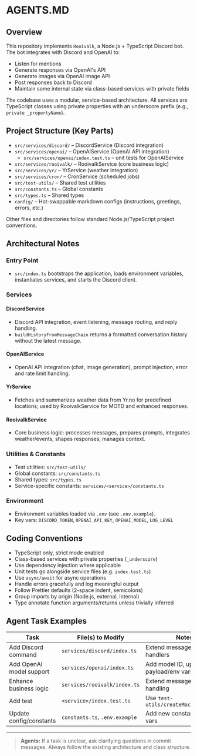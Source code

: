 # AGENTS.MD

## Overview

This repository implements `Rooivalk`, a Node.js + TypeScript Discord bot. The bot integrates with Discord and OpenAI to:

- Listen for mentions
- Generate responses via OpenAI's API
- Generate images via OpenAI image API
- Post responses back to Discord
- Maintain some internal state via class-based services with private fields

The codebase uses a modular, service-based architecture. All services are TypeScript classes using private properties with an underscore prefix (e.g., `private _propertyName`).

## Project Structure (Key Parts)

- `src/services/discord/` – DiscordService (Discord integration)
- `src/services/openai/` – OpenAIService (OpenAI API integration)
  - `src/services/openai/index.test.ts` – unit tests for OpenAIService
- `src/services/rooivalk/` – RooivalkService (core business logic)
- `src/services/yr/` – YrService (weather integration)
- `src/services/cron/` – CronService (scheduled jobs)
- `src/test-utils/` – Shared test utilities
- `src/constants.ts` – Global constants
- `src/types.ts` – Shared types
- `config/` – Hot-swappable markdown configs (instructions, greetings, errors, etc.)

Other files and directories follow standard Node.js/TypeScript project conventions.

## Architectural Notes

### Entry Point

- `src/index.ts` bootstraps the application, loads environment variables, instantiates services, and starts the Discord client.

### Services

#### DiscordService
- Discord API integration, event listening, message routing, and reply handling.
- `buildHistoryFromMessageChain` returns a formatted conversation history without the latest message.

#### OpenAIService
- OpenAI API integration (chat, image generation), prompt injection, error and rate limit handling.

#### YrService
- Fetches and summarizes weather data from Yr.no for predefined locations; used by RooivalkService for MOTD and enhanced responses.

#### RooivalkService
- Core business logic: processes messages, prepares prompts, integrates weather/events, shapes responses, manages context.

### Utilities & Constants

- Test utilities: `src/test-utils/`
- Global constants: `src/constants.ts`
- Shared types: `src/types.ts`
- Service-specific constants: `services/<service>/constants.ts`

### Environment

- Environment variables loaded via `.env` (see `.env.example`).
- Key vars: `DISCORD_TOKEN`, `OPENAI_API_KEY`, `OPENAI_MODEL`, `LOG_LEVEL`

## Coding Conventions

- TypeScript only, strict mode enabled
- Class-based services with private properties (`_underscore`)
- Use dependency injection where applicable
- Unit tests go alongside service files (e.g. `index.test.ts`)
- Use `async/await` for async operations
- Handle errors gracefully and log meaningful output
- Follow Prettier defaults (2-space indent, semicolons)
- Group imports by origin (Node.js, external, internal)
- Type annotate function arguments/returns unless trivially inferred

## Agent Task Examples

| Task                         | File(s) to Modify                        | Notes                                       |
|------------------------------|------------------------------------------|---------------------------------------------|
| Add Discord command          | `services/discord/index.ts`              | Extend message/interaction handlers         |
| Add OpenAI model support     | `services/openai/index.ts`               | Add model ID, update API payload/env vars   |
| Enhance business logic       | `services/rooivalk/index.ts`             | Extend message/state handling               |
| Add test                     | `<service>/index.test.ts`                | Use `test-utils/createMockMessage.ts`       |
| Update config/constants      | `constants.ts`, `.env.example`           | Add new constants or env vars               |

---

> **Agents:** If a task is unclear, ask clarifying questions in commit messages. Always follow the existing architecture and class structure.
